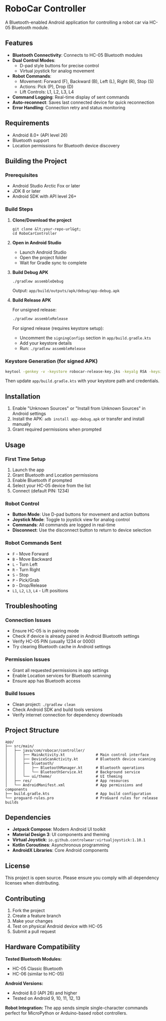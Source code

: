 # RoboCar Controller

A Bluetooth-enabled Android application for controlling a robot car via HC-05 Bluetooth module.

## Features

- **Bluetooth Connectivity**: Connects to HC-05 Bluetooth modules
- **Dual Control Modes**: 
  - D-pad style buttons for precise control
  - Virtual joystick for analog movement
- **Robot Commands**:
  - Movement: Forward (F), Backward (B), Left (L), Right (R), Stop (S)
  - Actions: Pick (P), Drop (D)
  - Lift Controls: L1, L2, L3, L4
- **Command Logging**: Real-time display of sent commands
- **Auto-reconnect**: Saves last connected device for quick reconnection
- **Error Handling**: Connection retry and status monitoring

## Requirements

- Android 8.0+ (API level 26)
- Bluetooth support
- Location permissions for Bluetooth device discovery

## Building the Project

### Prerequisites
- Android Studio Arctic Fox or later
- JDK 8 or later
- Android SDK with API level 26+

### Build Steps

1. **Clone/Download the project**
   ```
   git clone &lt;your-repo-url&gt;
   cd RoboCarController
   ```

2. **Open in Android Studio**
   - Launch Android Studio
   - Open the project folder
   - Wait for Gradle sync to complete

3. **Build Debug APK**
   ```bash
   ./gradlew assembleDebug
   ```
   Output: `app/build/outputs/apk/debug/app-debug.apk`

4. **Build Release APK**
   
   For unsigned release:
   ```bash
   ./gradlew assembleRelease
   ```
   
   For signed release (requires keystore setup):
   - Uncomment the `signingConfigs` section in `app/build.gradle.kts`
   - Add your keystore details
   - Run: `./gradlew assembleRelease`

### Keystore Generation (for signed APK)

```bash
keytool -genkey -v -keystore robocar-release-key.jks -keyalg RSA -keysize 2048 -validity 10000 -alias robocar
```

Then update `app/build.gradle.kts` with your keystore path and credentials.

## Installation

1. Enable "Unknown Sources" or "Install from Unknown Sources" in Android settings
2. Install the APK: `adb install app-debug.apk` or transfer and install manually
3. Grant required permissions when prompted

## Usage

### First Time Setup
1. Launch the app
2. Grant Bluetooth and Location permissions
3. Enable Bluetooth if prompted
4. Select your HC-05 device from the list
5. Connect (default PIN: 1234)

### Robot Control
- **Button Mode**: Use D-pad buttons for movement and action buttons
- **Joystick Mode**: Toggle to joystick view for analog control
- **Commands**: All commands are logged in real-time
- **Disconnect**: Use the disconnect button to return to device selection

### Robot Commands Sent
- `F` - Move Forward
- `B` - Move Backward  
- `L` - Turn Left
- `R` - Turn Right
- `S` - Stop
- `P` - Pick/Grab
- `D` - Drop/Release
- `L1`, `L2`, `L3`, `L4` - Lift positions

## Troubleshooting

### Connection Issues
- Ensure HC-05 is in pairing mode
- Check if device is already paired in Android Bluetooth settings
- Verify HC-05 PIN (usually 1234 or 0000)
- Try clearing Bluetooth cache in Android settings

### Permission Issues
- Grant all requested permissions in app settings
- Enable Location services for Bluetooth scanning
- Ensure app has Bluetooth access

### Build Issues
- Clean project: `./gradlew clean`
- Check Android SDK and build tools versions
- Verify internet connection for dependency downloads

## Project Structure

```
app/
├── src/main/
│   ├── java/com/robocar/controller/
│   │   ├── MainActivity.kt              # Main control interface
│   │   ├── DeviceScanActivity.kt        # Bluetooth device scanning
│   │   ├── bluetooth/
│   │   │   ├── BluetoothManager.kt      # Bluetooth operations
│   │   │   └── BluetoothService.kt      # Background service
│   │   └── ui/theme/                    # UI theming
│   ├── res/                             # App resources
│   └── AndroidManifest.xml              # App permissions and components
├── build.gradle.kts                     # App build configuration
└── proguard-rules.pro                   # ProGuard rules for release builds
```

## Dependencies

- **Jetpack Compose**: Modern Android UI toolkit
- **Material Design 3**: UI components and theming
- **Virtual Joystick**: `io.github.controlwear:virtualjoystick:1.10.1`
- **Kotlin Coroutines**: Asynchronous programming
- **AndroidX Libraries**: Core Android components

## License

This project is open source. Please ensure you comply with all dependency licenses when distributing.

## Contributing

1. Fork the project
2. Create a feature branch
3. Make your changes
4. Test on physical Android device with HC-05
5. Submit a pull request

## Hardware Compatibility

**Tested Bluetooth Modules:**
- HC-05 Classic Bluetooth
- HC-06 (similar to HC-05)

**Android Versions:**
- Android 8.0 (API 26) and higher
- Tested on Android 9, 10, 11, 12, 13

**Robot Integration:**
The app sends simple single-character commands perfect for MicroPython or Arduino-based robot controllers.